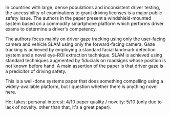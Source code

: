 In countries with large, dense populations and inconsistent driver testing, the accessibility of examinations to grant driving licenses is a major public safety issue. The authors in the paper present a windshield-mounted system based on a commodity smartphone platform which performs driver exams to determine a driver's competency.

The authors focus mainly on driver gaze tracking using only the user-facing camera and vehicle SLAM using only the forward-facing camera. Gaze tracking is achieved by employing a standard facial landmark detection system and a novel eye-ROI extraction technique. SLAM is achieved using standard techniques augmented by fiducials on roadsigns whose position is not known before hand. A main assertion of the paper is that driver gaze is a predicitor of driving safety.

This is a well-done systems paper that does something compelling using a widely-available platform, but I question whether there is anything novel here.

Hot takes:
personal interest: 4/10
paper quality / novelty: 5/10 (only due to lack of novelty. other than that, it's a great paper).
